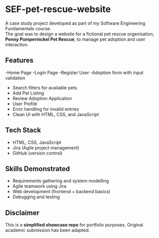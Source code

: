 # SEF-pet-rescue-website

A case study project developed as part of my Software Engineering Fundamentals course.  
The goal was to design a website for a fictional pet rescue organisation, **Penny Pumpernickel Pet Rescue**, to manage pet adoption and user interaction.

## Features

-Home Page
-Login Page
-Register User
-Adoption form with input validation
- Search filters for available pets
- Add Pet Lisitng
- Review Adoption Application
- User Profile
- Error handling for invalid entries
- Clean UI with HTML, CSS, and JavaScript

## Tech Stack
- HTML, CSS, JavaScript
- Jira (Agile project management)
- GitHub (version control)

## Skills Demonstrated
- Requirements gathering and system modelling
- Agile teamwork using Jira
- Web development (frontend + backend basics)
- Debugging and testing

## Disclaimer
This is a **simplified showcase repo** for portfolio purposes. Original academic submission has been adapted.
